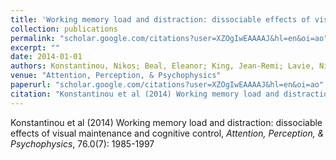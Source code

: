 ```yaml
---
title: 'Working memory load and distraction: dissociable effects of visual maintenance and cognitive control'
collection: publications
permalink: "scholar.google.com/citations?user=XZOgIwEAAAAJ&hl=en&oi=ao"
excerpt: ""
date: 2014-01-01
authors: Konstantinou, Nikos; Beal, Eleanor; King, Jean-Remi; Lavie, Nilli; 
venue: "Attention, Perception, & Psychophysics"
paperurl: "scholar.google.com/citations?user=XZOgIwEAAAAJ&hl=en&oi=ao"
citation: "Konstantinou et al (2014) Working memory load and distraction: dissociable effects of visual maintenance and cognitive control, <i>Attention, Perception, & Psychophysics</i>, 76.0(7): 1985-1997"
---
```

Konstantinou et al (2014) Working memory load and distraction: dissociable effects of visual maintenance and cognitive control, <i>Attention, Perception, & Psychophysics</i>, 76.0(7): 1985-1997
